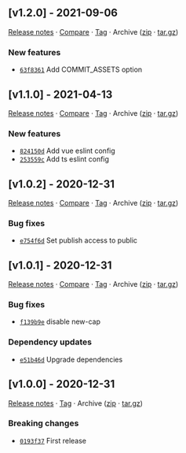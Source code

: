 ## [v1.2.0] - 2021-09-06

[Release notes](https://github.com/betahuhn/config/releases/tag/v1.2.0) · [Compare](https://github.com/betahuhn/config/compare/v1.1.0...v1.2.0) · [Tag](https://github.com/betahuhn/config/tree/v1.2.0) · Archive ([zip](https://github.com/betahuhn/config/archive/v1.2.0.zip) · [tar.gz](https://github.com/betahuhn/config/archive/v1.2.0.tar.gz))

### New features

- [`63f8361`](https://github.com/betahuhn/config/commit/63f8361)  Add COMMIT_ASSETS option

## [v1.1.0] - 2021-04-13

[Release notes](https://github.com/betahuhn/config/releases/tag/v1.1.0) · [Compare](https://github.com/betahuhn/config/compare/v1.0.2...v1.1.0) · [Tag](https://github.com/betahuhn/config/tree/v1.1.0) · Archive ([zip](https://github.com/betahuhn/config/archive/v1.1.0.zip) · [tar.gz](https://github.com/betahuhn/config/archive/v1.1.0.tar.gz))

### New features

- [`824150d`](https://github.com/betahuhn/config/commit/824150d)  Add vue eslint config
- [`253559c`](https://github.com/betahuhn/config/commit/253559c)  Add ts eslint config

## [v1.0.2] - 2020-12-31

[Release notes](https://github.com/betahuhn/config/releases/tag/v1.0.2) · [Compare](https://github.com/betahuhn/config/compare/v1.0.1...v1.0.2) · [Tag](https://github.com/betahuhn/config/tree/v1.0.2) · Archive ([zip](https://github.com/betahuhn/config/archive/v1.0.2.zip) · [tar.gz](https://github.com/betahuhn/config/archive/v1.0.2.tar.gz))

### Bug fixes

- [`e754f6d`](https://github.com/betahuhn/config/commit/e754f6d)  Set publish access to public

## [v1.0.1] - 2020-12-31

[Release notes](https://github.com/betahuhn/config/releases/tag/v1.0.1) · [Compare](https://github.com/betahuhn/config/compare/v1.0.0...v1.0.1) · [Tag](https://github.com/betahuhn/config/tree/v1.0.1) · Archive ([zip](https://github.com/betahuhn/config/archive/v1.0.1.zip) · [tar.gz](https://github.com/betahuhn/config/archive/v1.0.1.tar.gz))

### Bug fixes

- [`f139b9e`](https://github.com/betahuhn/config/commit/f139b9e)  disable new-cap

### Dependency updates

- [`e51b46d`](https://github.com/betahuhn/config/commit/e51b46d)  Upgrade dependencies

## [v1.0.0] - 2020-12-31

[Release notes](https://github.com/betahuhn/config/releases/tag/v1.0.0) · [Tag](https://github.com/betahuhn/config/tree/v1.0.0) · Archive ([zip](https://github.com/betahuhn/config/archive/v1.0.0.zip) · [tar.gz](https://github.com/betahuhn/config/archive/v1.0.0.tar.gz))

### Breaking changes

- [`0193f37`](https://github.com/betahuhn/config/commit/0193f37)  First release
